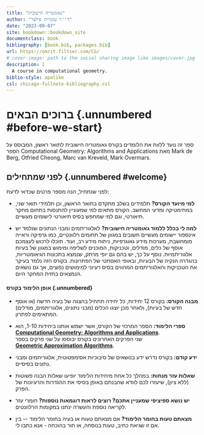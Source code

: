 ```yaml
---
title: "גאומטריה חישובית"
author: "ד''ר עומרית פילצר"
date: "2023-09-07"
site: bookdown::bookdown_site
documentclass: book
bibliography: [book.bib, packages.bib]
url: https://omrit.filtser.com/CG/
# cover-image: path to the social sharing image like images/cover.jpg
description: |
  A course in computational geometry.
biblio-style: apalike
csl: chicago-fullnote-bibliography.csl
---
```


# ברוכים הבאים {.unnumbered #before-we-start}

ספר זה נועד ללוות את הלומדים בקורס גאומטריה חישובית לתואר ראשון, המבוסס על הספר Computational Geometry: Algorithms and Applications מאת 
Mark de Berg, Otfried Cheong, Marc van Kreveld, Mark Overmars.

## לפני שמתחילים {.unnumbered #welcome}

לפני שנתחיל, הנה מספר פרטים שכדאי לדעת:

-   **למי מיועד הקורס?** תלמידים בשלב מתקדם בתואר הראשון, וכן תלמידי תואר שני, במתימטיקה ומדעי המחשב. הקורס מתאים למי שמעוניין להתנסות בתחום מחקר תיאורטי, וגם למי שמחפש בסיס תיאורטי לישומים מעשיים.

-   **למה לי בכלל ללמוד גאומטריה חישובית?** לאלגוריתמים ומבני הנתונים שנלמד יש אינספור יישומים מעשיים חשובים במגוון של תחומים רלוונטיים, כמו גרפיקה וראייה מומחשבת, מערכות מידע גאוגרפיות, ניתוח מידע רב, ועוד. תוכלו לרכוש לעצמכם אוסף של כלים, מודלים, וטכניקות, המוכנים לשליפה ומימוש במגוון של בעיות אלגוריתמיות. נוסף על כך, יש בהם גם יופי מרתק, שנמצא בתכונות הגיאומטריות, בהגדרה הנקיה של הבעיות, ובאופי האסתטי של הפתרונות. בקורס הזה נלמד בעיקר את הטכניקות והאלגוריתמים המהווים בסיס רעיוני למימושים נפוצים, אך גם נושאים הנמצאים בחזית המחקר היום.

#### אופן הלימוד בקורס {.unnumbered}

-   **מבנה הקורס:** בקורס 12 יחידות, כל יחידה תתחיל בהצגה של בעיה חדשה (או אוסף חדש של בעיות), ולאחר מכן יוצגו הכלים (מבני נתונים, אלגוריתמים, מודלים) המתאימים לפתרון.

-   **ספרי הלימוד:** הספר המרכזי של הקורס, אשר ישמש אותנו ביחידות 1-10, הוא \
    [**Computational Geometry: Algorithms and Applications**](http://www.cs.uu.nl/geobook/).\
    שני הפרקים האחרונים בקורס יבוססו על שני פרקים בספר\
    [**Geometric Approximation Algorithms**](https://sarielhp.org/book/).

-   **ידע קודם:** בקורס נדרש ידע בנושאים של סיבוכיות אסימפטוטית, אלגוריתמים ומבני נתונים בסיסיים.

-   **שאלות עזר מנחות:** במהלך כל אחת מיחידות הלימוד יופיעו שאלות הבנה פשוטות (ללא ציון), שיעזרו לכם לוודא שהבנתם באופן בסיסי את ההגדרות והרעיונות של הפרק.

-   **יש נושא ספיציפי שמעניין אתכם? רוצים לראות דוגמאות נוספות?** חומרי עזר לקריאה נוספת והעשרה ינתנו במקומות הרלוונטים. 

-   **מצאתם טעות בחומר הלימוד?** אם מצאתם טעות או בעיה בחומר הלימוד -- בין אם זו שגיאת כתיב, טעות בנוסחה, או חור בהוכחה - אנא כתבו לי.


<script>
title=document.getElementById('before-we-start');
title.innerHTML = '<img src="images/logo.jpg" width="100%">' + title.innerHTML
</script>
